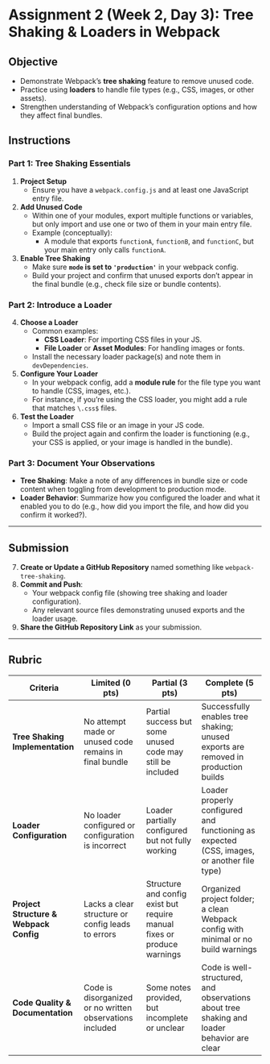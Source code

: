 # Assignment 2 (Week 2, Day 3): Tree Shaking & Loaders in Webpack

## Objective

- Demonstrate Webpack’s **tree shaking** feature to remove unused code.
- Practice using **loaders** to handle file types (e.g., CSS, images, or other assets).
- Strengthen understanding of Webpack’s configuration options and how they affect final bundles.

## Instructions

### Part 1: Tree Shaking Essentials

1. **Project Setup**
   - Ensure you have a `webpack.config.js` and at least one JavaScript entry file.
2. **Add Unused Code**
   - Within one of your modules, export multiple functions or variables, but only import and use one or two of them in your main entry file.
   - Example (conceptually):
     - A module that exports `functionA`, `functionB`, and `functionC`, but your main entry only calls `functionA`.
3. **Enable Tree Shaking**
   - Make sure **`mode` is set to `'production'`** in your webpack config.
   - Build your project and confirm that unused exports don’t appear in the final bundle (e.g., check file size or bundle contents).

### Part 2: Introduce a Loader

4. **Choose a Loader**
   - Common examples:
     - **CSS Loader**: For importing CSS files in your JS.
     - **File Loader** or **Asset Modules**: For handling images or fonts.
   - Install the necessary loader package(s) and note them in `devDependencies`.
5. **Configure Your Loader**
   - In your webpack config, add a **module rule** for the file type you want to handle (CSS, images, etc.).
   - For instance, if you’re using the CSS loader, you might add a rule that matches `\.css$` files.
6. **Test the Loader**
   - Import a small CSS file or an image in your JS code.
   - Build the project again and confirm the loader is functioning (e.g., your CSS is applied, or your image is handled in the bundle).

### Part 3: Document Your Observations

- **Tree Shaking**: Make a note of any differences in bundle size or code content when toggling from development to production mode.
- **Loader Behavior**: Summarize how you configured the loader and what it enabled you to do (e.g., how did you import the file, and how did you confirm it worked?).

---

## Submission

7. **Create or Update a GitHub Repository** named something like `webpack-tree-shaking`.
8. **Commit and Push**:
   - Your webpack config file (showing tree shaking and loader configuration).
   - Any relevant source files demonstrating unused exports and the loader usage.
9. **Share the GitHub Repository Link** as your submission.

---

## Rubric

| Criteria                               | Limited (0 pts)                                          | Partial (3 pts)                                                         | Complete (5 pts)                                                                           |
| -------------------------------------- | -------------------------------------------------------- | ----------------------------------------------------------------------- | ------------------------------------------------------------------------------------------ |
| **Tree Shaking Implementation**        | No attempt made or unused code remains in final bundle   | Partial success but some unused code may still be included              | Successfully enables tree shaking; unused exports are removed in production builds         |
| **Loader Configuration**               | No loader configured or configuration is incorrect       | Loader partially configured but not fully working                       | Loader properly configured and functioning as expected (CSS, images, or another file type) |
| **Project Structure & Webpack Config** | Lacks a clear structure or config leads to errors        | Structure and config exist but require manual fixes or produce warnings | Organized project folder; a clean Webpack config with minimal or no build warnings         |
| **Code Quality & Documentation**       | Code is disorganized or no written observations included | Some notes provided, but incomplete or unclear                          | Code is well-structured, and observations about tree shaking and loader behavior are clear |
